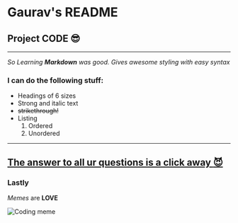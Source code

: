 # Gaurav's README
## Project CODE :sunglasses:
---
_So Learning **Markdown** was good. Gives awesome styling with easy syntax_
### I can do the following stuff:
* Headings of 6 sizes
* Strong and italic text
* ~~strikethrough!~~
* Listing
  1. Ordered
  2. Unordered
---
[The answer to all ur questions is a click away :smiling_imp:](https://www.google.co.in "Lets link up to google")
---
### Lastly
_Memes_ are **LOVE**

![Coding meme](https://i.imgur.com/SBm9vLU.jpg)
